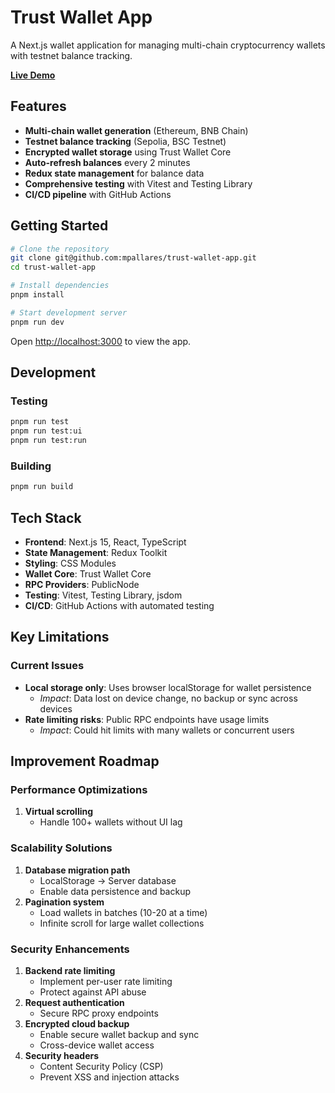 # Trust Wallet App

A Next.js wallet application for managing multi-chain cryptocurrency wallets with testnet balance tracking.

 **[Live Demo](https://trust-wallet-app.vercel.app/)**

## Features

- **Multi-chain wallet generation** (Ethereum, BNB Chain)
- **Testnet balance tracking** (Sepolia, BSC Testnet)
- **Encrypted wallet storage** using Trust Wallet Core
- **Auto-refresh balances** every 2 minutes
- **Redux state management** for balance data
- **Comprehensive testing** with Vitest and Testing Library
- **CI/CD pipeline** with GitHub Actions

## Getting Started

```bash
# Clone the repository
git clone git@github.com:mpallares/trust-wallet-app.git
cd trust-wallet-app

# Install dependencies
pnpm install

# Start development server
pnpm run dev
```

Open [http://localhost:3000](http://localhost:3000) to view the app.

## Development

### Testing
```bash
pnpm run test     
pnpm run test:ui     
pnpm run test:run      
```

### Building
```bash
pnpm run build
```

## Tech Stack

- **Frontend**: Next.js 15, React, TypeScript
- **State Management**: Redux Toolkit
- **Styling**: CSS Modules
- **Wallet Core**: Trust Wallet Core
- **RPC Providers**: PublicNode
- **Testing**: Vitest, Testing Library, jsdom
- **CI/CD**: GitHub Actions with automated testing


## Key Limitations

### Current Issues
- **Local storage only**: Uses browser localStorage for wallet persistence
  - *Impact*: Data lost on device change, no backup or sync across devices
- **Rate limiting risks**: Public RPC endpoints have usage limits
  - *Impact*: Could hit limits with many wallets or concurrent users

## Improvement Roadmap

### Performance Optimizations
1. **Virtual scrolling**
   - Handle 100+ wallets without UI lag

### Scalability Solutions
1. **Database migration path**
   - LocalStorage → Server database
   - Enable data persistence and backup
2. **Pagination system**
   - Load wallets in batches (10-20 at a time)
   - Infinite scroll for large wallet collections

### Security Enhancements
1. **Backend rate limiting**
   - Implement per-user rate limiting
   - Protect against API abuse
2. **Request authentication**
   - Secure RPC proxy endpoints
3. **Encrypted cloud backup**
   - Enable secure wallet backup and sync
   - Cross-device wallet access
4. **Security headers**
   - Content Security Policy (CSP)
   - Prevent XSS and injection attacks